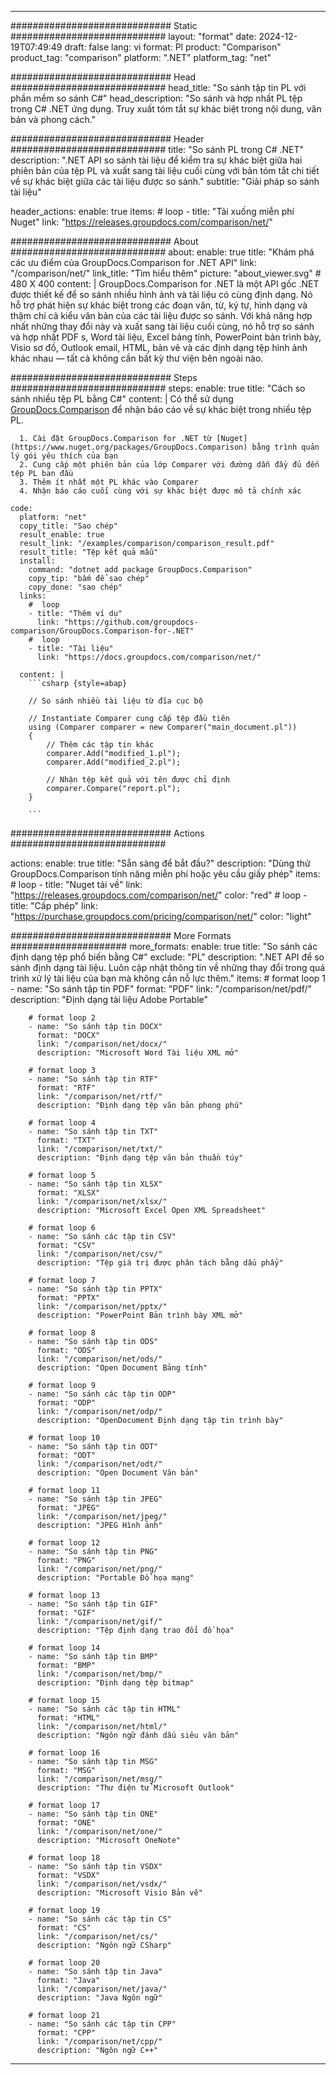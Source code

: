 
---
############################# Static ############################
layout: "format"
date:  2024-12-19T07:49:49
draft: false
lang: vi
format: Pl
product: "Comparison"
product_tag: "comparison"
platform: ".NET"
platform_tag: "net"

############################# Head ############################
head_title: "So sánh tập tin PL với phần mềm so sánh C#"
head_description: "So sánh và hợp nhất PL tệp trong C# .NET ứng dụng. Truy xuất tóm tắt sự khác biệt trong nội dung, văn bản và phong cách."

############################# Header ############################
title: "So sánh PL trong C# .NET" 
description: ".NET API so sánh tài liệu để kiểm tra sự khác biệt giữa hai phiên bản của tệp PL và xuất sang tài liệu cuối cùng với bản tóm tắt chi tiết về sự khác biệt giữa các tài liệu được so sánh."
subtitle: "Giải pháp so sánh tài liệu" 

header_actions:
  enable: true
  items:
    #  loop
    - title: "Tải xuống miễn phí Nuget"
      link: "https://releases.groupdocs.com/comparison/net/"
      
############################# About ############################
about:
    enable: true
    title: "Khám phá các ưu điểm của GroupDocs.Comparison for .NET API"
    link: "/comparison/net/"
    link_title: "Tìm hiểu thêm"
    picture: "about_viewer.svg" # 480 X 400
    content: |
       GroupDocs.Comparison for .NET là một API gốc .NET được thiết kế để so sánh nhiều hình ảnh và tài liệu có cùng định dạng. Nó hỗ trợ phát hiện sự khác biệt trong các đoạn văn, từ, ký tự, hình dạng và thậm chí cả kiểu văn bản của các tài liệu được so sánh. Với khả năng hợp nhất những thay đổi này và xuất sang tài liệu cuối cùng, nó hỗ trợ so sánh và hợp nhất PDF s, Word tài liệu, Excel bảng tính, PowerPoint bản trình bày, Visio sơ đồ, Outlook email, HTML, bản vẽ và các định dạng tệp hình ảnh khác nhau — tất cả không cần bất kỳ thư viện bên ngoài nào.

############################# Steps ############################
steps:
    enable: true
    title: "Cách so sánh nhiều tệp PL bằng C#"
    content: |
      Có thể sử dụng [GroupDocs.Comparison](https://products.groupdocs.com/comparison/net/) để nhận báo cáo về sự khác biệt trong nhiều tệp PL.
      
      1. Cài đặt GroupDocs.Comparison for .NET từ [Nuget](https://www.nuget.org/packages/GroupDocs.Comparison) bằng trình quản lý gói yêu thích của bạn
      2. Cung cấp một phiên bản của lớp Comparer với đường dẫn đầy đủ đến tệp PL ban đầu
      3. Thêm ít nhất một PL khác vào Comparer
      4. Nhận báo cáo cuối cùng với sự khác biệt được mô tả chính xác
   
    code:
      platform: "net"
      copy_title: "Sao chép"
      result_enable: true
      result_link: "/examples/comparison/comparison_result.pdf"
      result_title: "Tệp kết quả mẫu"
      install:
        command: "dotnet add package GroupDocs.Comparison"
        copy_tip: "bấm để sao chép"
        copy_done: "sao chép"
      links:
        #  loop
        - title: "Thêm ví dụ"
          link: "https://github.com/groupdocs-comparison/GroupDocs.Comparison-for-.NET"
        #  loop
        - title: "Tài liệu"
          link: "https://docs.groupdocs.com/comparison/net/"
          
      content: |
        ```csharp {style=abap}

        // So sánh nhiều tài liệu từ đĩa cục bộ

        // Instantiate Comparer cung cấp tệp đầu tiên
        using (Comparer comparer = new Comparer("main_document.pl"))
        {
            // Thêm các tập tin khác
        	comparer.Add("modified_1.pl");
            comparer.Add("modified_2.pl");

            // Nhận tệp kết quả với tên được chỉ định
            comparer.Compare("report.pl"); 
        }
        
        ```            

############################# Actions ############################

actions:
  enable: true
  title: "Sẵn sàng để bắt đầu?"
  description: "Dùng thử GroupDocs.Comparison tính năng miễn phí hoặc yêu cầu giấy phép"
  items:
    #  loop
    - title: "Nuget tải về"
      link: "https://releases.groupdocs.com/comparison/net/"
      color: "red"
        #  loop
    - title: "Cấp phép"
      link: "https://purchase.groupdocs.com/pricing/comparison/net/"
      color: "light"


############################# More Formats #####################
more_formats:
    enable: true
    title: "So sánh các định dạng tệp phổ biến bằng C#"
    exclude: "PL"
    description: ".NET API để so sánh định dạng tài liệu. Luôn cập nhật thông tin về những thay đổi trong quá trình xử lý tài liệu của bạn mà không cần nỗ lực thêm."
    items: 
        # format loop 1
        - name: "So sánh tập tin PDF"
          format: "PDF"
          link: "/comparison/net/pdf/"
          description: "Định dạng tài liệu Adobe Portable"

        # format loop 2
        - name: "So sánh tập tin DOCX"
          format: "DOCX"
          link: "/comparison/net/docx/"
          description: "Microsoft Word Tài liệu XML mở"

        # format loop 3
        - name: "So sánh tập tin RTF"
          format: "RTF"
          link: "/comparison/net/rtf/"
          description: "Định dạng tệp văn bản phong phú"

        # format loop 4
        - name: "So sánh tập tin TXT"
          format: "TXT"
          link: "/comparison/net/txt/"
          description: "Định dạng tệp văn bản thuần túy"

        # format loop 5
        - name: "So sánh tập tin XLSX"
          format: "XLSX"
          link: "/comparison/net/xlsx/"
          description: "Microsoft Excel Open XML Spreadsheet"

        # format loop 6
        - name: "So sánh các tập tin CSV"
          format: "CSV"
          link: "/comparison/net/csv/"
          description: "Tệp giá trị được phân tách bằng dấu phẩy"

        # format loop 7
        - name: "So sánh tập tin PPTX"
          format: "PPTX"
          link: "/comparison/net/pptx/"
          description: "PowerPoint Bản trình bày XML mở"

        # format loop 8
        - name: "So sánh tập tin ODS"
          format: "ODS"
          link: "/comparison/net/ods/"
          description: "Open Document Bảng tính"

        # format loop 9
        - name: "So sánh các tập tin ODP"
          format: "ODP"
          link: "/comparison/net/odp/"
          description: "OpenDocument Định dạng tập tin trình bày"

        # format loop 10
        - name: "So sánh tập tin ODT"
          format: "ODT"
          link: "/comparison/net/odt/"
          description: "Open Document Văn bản"

        # format loop 11
        - name: "So sánh tập tin JPEG"
          format: "JPEG"
          link: "/comparison/net/jpeg/"
          description: "JPEG Hình ảnh"

        # format loop 12
        - name: "So sánh tập tin PNG"
          format: "PNG"
          link: "/comparison/net/png/"
          description: "Portable Đồ họa mạng"

        # format loop 13
        - name: "So sánh tập tin GIF"
          format: "GIF"
          link: "/comparison/net/gif/"
          description: "Tệp định dạng trao đổi đồ họa"

        # format loop 14
        - name: "So sánh tập tin BMP"
          format: "BMP"
          link: "/comparison/net/bmp/"
          description: "Định dạng tệp bitmap"

        # format loop 15
        - name: "So sánh các tập tin HTML"
          format: "HTML"
          link: "/comparison/net/html/"
          description: "Ngôn ngữ đánh dấu siêu văn bản"

        # format loop 16
        - name: "So sánh tập tin MSG"
          format: "MSG"
          link: "/comparison/net/msg/"
          description: "Thư điện tử Microsoft Outlook"

        # format loop 17
        - name: "So sánh tập tin ONE"
          format: "ONE"
          link: "/comparison/net/one/"
          description: "Microsoft OneNote"

        # format loop 18
        - name: "So sánh tập tin VSDX"
          format: "VSDX"
          link: "/comparison/net/vsdx/"
          description: "Microsoft Visio Bản vẽ"

        # format loop 19
        - name: "So sánh các tập tin CS"
          format: "CS"
          link: "/comparison/net/cs/"
          description: "Ngôn ngữ CSharp"

        # format loop 20
        - name: "So sánh tập tin Java"
          format: "Java"
          link: "/comparison/net/java/"
          description: "Java Ngôn ngữ"
          
        # format loop 21
        - name: "So sánh các tập tin CPP"
          format: "CPP"
          link: "/comparison/net/cpp/"
          description: "Ngôn ngữ C++"
---